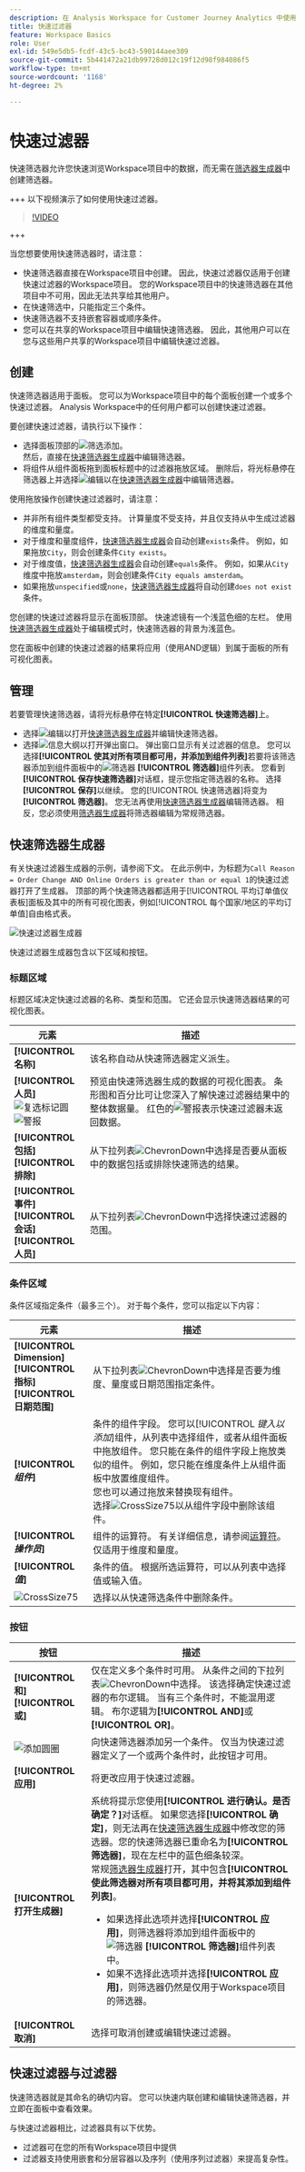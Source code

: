 ```yaml
---
description: 在 Analysis Workspace for Customer Journey Analytics 中使用快速过滤器。
title: 快速过滤器
feature: Workspace Basics
role: User
exl-id: 549e5db5-fcdf-43c5-bc43-590144aee309
source-git-commit: 5b441472a21db99728d012c19f12d98f984086f5
workflow-type: tm+mt
source-wordcount: '1168'
ht-degree: 2%

---
```


# 快速过滤器

快速筛选器允许您快速浏览Workspace项目中的数据，而无需在[筛选器生成器](/help/components/filters/create-filters.md)中创建筛选器。


+++ 以下视频演示了如何使用快速过滤器。

>[!VIDEO](https://video.tv.adobe.com/v/341466/?quality=12&learn=on)


+++

当您想要使用快速筛选器时，请注意：

* 快速筛选器直接在Workspace项目中创建。 因此，快速过滤器仅适用于创建快速过滤器的Workspace项目。 您的Workspace项目中的快速筛选器在其他项目中不可用，因此无法共享给其他用户。
* 在快速筛选中，只能指定三个条件。
* 快速筛选器不支持嵌套容器或顺序条件。
* 您可以在共享的Workspace项目中编辑快速筛选器。 因此，其他用户可以在您与这些用户共享的Workspace项目中编辑快速过滤器。

## 创建

快速筛选器适用于面板。 您可以为Workspace项目中的每个面板创建一个或多个快速过滤器。 Analysis Workspace中的任何用户都可以创建快速过滤器。

要创建快速过滤器，请执行以下操作：

* 选择面板顶部的![筛选添加](/help/assets/icons/FilterAdd.svg)。 <br/>然后，直接在[快速筛选器生成器](#quick-filter-builder)中编辑筛选器。
* 将组件从组件面板拖到面板标题中的过滤器拖放区域。 删除后，将光标悬停在筛选器上并选择![编辑](/help/assets/icons/Edit.svg)以在[快速筛选器生成器](#quick-filter-builder)中编辑筛选器。

使用拖放操作创建快速过滤器时，请注意：

* 并非所有组件类型都受支持。 计算量度不受支持，并且仅支持从中生成过滤器的维度和量度。
* 对于维度和量度组件，[快速筛选器生成器](#quick-filter-builder)会自动创建`exists`条件。 例如，如果拖放`City`，则会创建条件`City exists`。
* 对于维度值，[快速筛选器生成器](#quick-filter-builder)会自动创建`equals`条件。 例如，如果从`City`维度中拖放`amsterdam`，则会创建条件`City equals amsterdam`。
* 如果拖放`unspecified`或`none`，[快速筛选器生成器](#quick-filter-builder)将自动创建`does not exist`条件。

您创建的快速过滤器将显示在面板顶部。 快速滤镜有一个浅蓝色细的左栏。 使用[快速筛选器生成器](#quick-filter-builder)处于编辑模式时，快速筛选器的背景为浅蓝色。

您在面板中创建的快速过滤器的结果将应用（使用AND逻辑）到属于面板的所有可视化图表。


## 管理

若要管理快速筛选器，请将光标悬停在特定&#x200B;**[!UICONTROL 快速筛选器]**&#x200B;上。

* 选择![编辑](/help/assets/icons/Edit.svg)以打开[快速筛选器生成器](#quick-filter-builder)并编辑快速筛选器。
* 选择![信息大纲](/help/assets/icons/InfoOutline.svg)以打开弹出窗口。 弹出窗口显示有关过滤器的信息。 您可以选择&#x200B;**[!UICONTROL 使其对所有项目都可用，并添加到组件列表]**&#x200B;若要将该筛选器添加到组件面板中的![筛选器](/help/assets/icons/Segmentation.svg) **[!UICONTROL 筛选器]**&#x200B;组件列表。 您看到&#x200B;**[!UICONTROL 保存快速筛选器]**&#x200B;对话框，提示您指定筛选器的名称。 选择&#x200B;**[!UICONTROL 保存]**&#x200B;以继续。 您的[!UICONTROL 快速筛选器]将变为&#x200B;**[!UICONTROL 筛选器]**。 您无法再使用[快速筛选器生成器](#quick-filter-builder)编辑筛选器。 相反，您必须使用[筛选器生成器](filter-builder.md)将筛选器编辑为常规筛选器。

## 快速筛选器生成器

有关快速过滤器生成器的示例，请参阅下文。 在此示例中，为标题为`Call Reason = Order Change AND Online Orders is greater than or equal 1`的快速过滤器打开了生成器。 顶部的两个快速筛选器都适用于[!UICONTROL 平均订单值仪表板]面板及其中的所有可视化图表，例如[!UICONTROL 每个国家/地区的平均订单值]自由格式表。

![快速过滤器生成器](assets/quick-filter-builder.png)

快速过滤器生成器包含以下区域和按钮。

### 标题区域

标题区域决定快速过滤器的名称、类型和范围。 它还会显示快速筛选器结果的可视化图表。

| 元素 | 描述 |
|---|---|
| **[!UICONTROL 名称]** | 该名称自动从快速筛选器定义派生。 |
| **[!UICONTROL 人员]** <br/>![复选标记圆](/help/assets/icons/CheckmarkCircle.svg) ![警报](/help/assets/icons/Alert.svg) | 预览由快速筛选器生成的数据的可视化图表。 条形图和百分比可让您深入了解快速过滤器结果中的整体数据量。 红色的![警报](/help/assets/icons/Alert.svg)表示快速过滤器未返回数据。 |
| **[!UICONTROL 包括]**<br/>**[!UICONTROL 排除]** | 从下拉列表![ChevronDown](/help/assets/icons/ChevronDown.svg)中选择是否要从面板中的数据包括或排除快速筛选的结果。 |
| **[!UICONTROL 事件]**<br/>**[!UICONTROL 会话]**<br/>**[!UICONTROL 人员]** | 从下拉列表![ChevronDown](/help/assets/icons/ChevronDown.svg)中选择快速过滤器的范围。 |

### 条件区域

条件区域指定条件（最多三个）。 对于每个条件，您可以指定以下内容：

| 元素 | 描述 |
|---|---|
| **[!UICONTROL Dimension]**<br/>**[!UICONTROL 指标]**<br/>**[!UICONTROL 日期范围]** | 从下拉列表![ChevronDown](/help/assets/icons/ChevronDown.svg)中选择是否要为维度、量度或日期范围指定条件。 |
| **[!UICONTROL *组件&#x200B;*]** | 条件的组件字段。 您可以&#x200B;[!UICONTROL *键入以添加*]&#x200B;组件，从列表中选择组件，或者从组件面板中拖放组件。 您只能在条件的组件字段上拖放类似的组件。 例如，您只能在维度条件上从组件面板中放置维度组件。 <br/>您也可以通过拖放来替换现有组件。<br/>选择![CrossSize75](/help/assets/icons/CrossSize75.svg)以从组件字段中删除该组件。 |
| **[!UICONTROL *操作员&#x200B;*]** | 组件的运算符。 有关详细信息，请参阅[运算符](operators.md)。 仅适用于维度和量度。 |
| **[!UICONTROL *值&#x200B;*]** | 条件的值。 根据所选运算符，可以从列表中选择值或输入值。 |
| ![CrossSize75](/help/assets/icons/CrossSize75.svg) | 选择以从快速筛选条件中删除条件。 |

### 按钮

| 按钮 | 描述 |
|---|---|
| **[!UICONTROL 和]**<br/>**[!UICONTROL 或]** | 仅在定义多个条件时可用。 从条件之间的下拉列表![ChevronDown](/help/assets/icons/ChevronDown.svg)中选择。 该选择确定快速过滤器的布尔逻辑。 当有三个条件时，不能混用逻辑。 布尔逻辑为&#x200B;**[!UICONTROL AND]**&#x200B;或&#x200B;**[!UICONTROL OR]**。 |
| ![添加圆圈](/help/assets/icons/AddCircle.svg) | 向快速筛选器添加另一个条件。 仅当为快速过滤器定义了一个或两个条件时，此按钮才可用。 |
| **[!UICONTROL 应用]** | 将更改应用于快速过滤器。 |
| **[!UICONTROL 打开生成器]** | 系统将提示您使用&#x200B;**[!UICONTROL 进行确认。是否确定？]**&#x200B;对话框。 如果您选择&#x200B;**[!UICONTROL 确定]**，则无法再在[快速筛选器生成器](#quick-filter-builder)中修改您的筛选器。您的快速筛选器已重命名为&#x200B;**[!UICONTROL 筛选器]**，现在左栏中的蓝色细条较深。<br/>常规[筛选器生成器](filter-builder.md)打开，其中包含&#x200B;**[!UICONTROL 使此筛选器对所有项目都可用，并将其添加到组件列表]**。 <ul><li>如果选择此选项并选择&#x200B;**[!UICONTROL 应用]**，则筛选器将添加到组件面板中的![筛选器](/help/assets/icons/Segmentation.svg) **[!UICONTROL 筛选器]**&#x200B;组件列表中。</li><li>如果不选择此选项并选择&#x200B;**[!UICONTROL 应用]**，则筛选器仍然是仅用于Workspace项目的筛选器。</li></ul> |
| **[!UICONTROL 取消]** | 选择可取消创建或编辑快速过滤器。 |

## 快速过滤器与过滤器

快速筛选器就是其命名的确切内容。 您可以快速内联创建和编辑快速筛选器，并立即在面板中查看效果。

与快速过滤器相比，过滤器具有以下优势。

* 过滤器可在您的所有Workspace项目中提供
* 过滤器支持使用嵌套和分层容器以及序列（使用序列过滤器）来提高复杂性。


